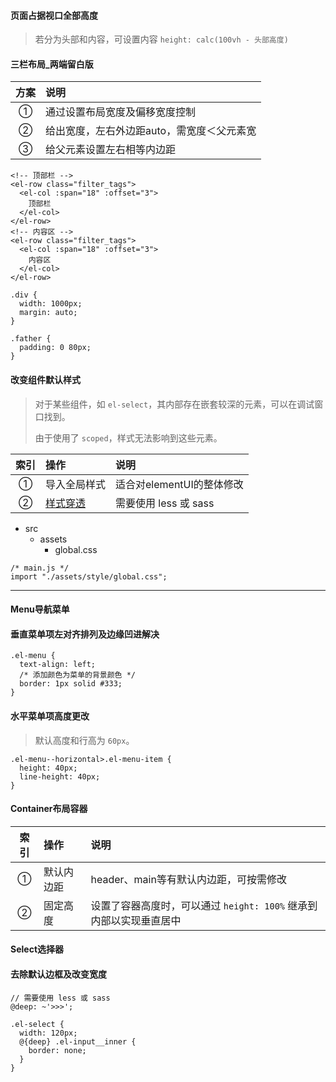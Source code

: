 #### 页面占据视口全部高度  
> 若分为头部和内容，可设置内容 `height: calc(100vh - 头部高度)`

#### 三栏布局_两端留白版  

方案 | 说明
:-: | :- 
① | 通过设置布局宽度及偏移宽度控制
② | 给出宽度，左右外边距auto，需宽度＜父元素宽  
③ | 给父元素设置左右相等内边距

```
<!-- 顶部栏 -->
<el-row class="filter_tags">
  <el-col :span="18" :offset="3">
    顶部栏
  </el-col>
</el-row>
<!-- 内容区 -->
<el-row class="filter_tags">
  <el-col :span="18" :offset="3">
    内容区
  </el-col>
</el-row>
```

```
.div {
  width: 1000px;
  margin: auto;
}
```

```
.father {
  padding: 0 80px;
}
```

#### 改变组件默认样式  
> 对于某些组件，如 `el-select`，其内部存在嵌套较深的元素，可以在调试窗口找到。  
> 
> 由于使用了 `scoped`，样式无法影响到这些元素。  

索引 | 操作 | 说明
:-: | :- | :-  
① | 导入全局样式 | 适合对elementUI的整体修改 
② | [样式穿透](#去除默认边框及改变宽度) | 需要使用 less 或 sass    

- src  
  + assets
    - global.css  

```
/* main.js */
import "./assets/style/global.css";
```

----

#### Menu导航菜单  

#### 垂直菜单项左对齐排列及边缘凹进解决  

```
.el-menu {
  text-align: left;
  /* 添加颜色为菜单的背景颜色 */
  border: 1px solid #333;
}
```

#### 水平菜单项高度更改  
> 默认高度和行高为 `60px`。  

```
.el-menu--horizontal>.el-menu-item {
  height: 40px;
  line-height: 40px;
}
```

#### Container布局容器  

索引 | 操作 | 说明
:-: | :- | :-  
① | 默认内边距 | header、main等有默认内边距，可按需修改  
② | 固定高度 | 设置了容器高度时，可以通过 `height: 100%` 继承到内部以实现垂直居中  

#### Select选择器  

#### 去除默认边框及改变宽度

```
// 需要使用 less 或 sass  
@deep: ~'>>>';

.el-select {   
  width: 120px;
  @{deep} .el-input__inner {
    border: none; 
  }
}
```















